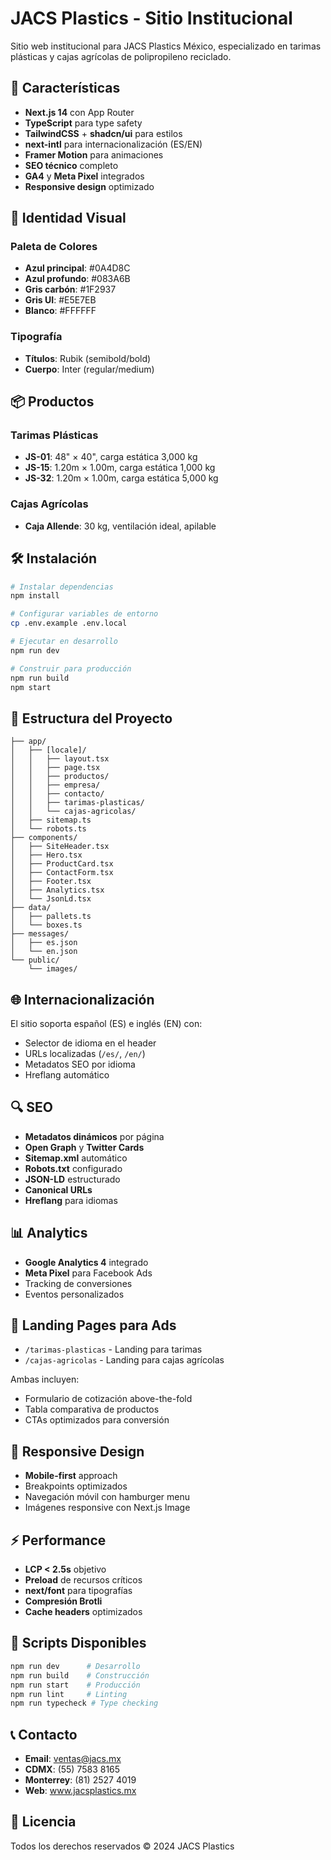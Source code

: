 # JACS Plastics - Sitio Institucional

Sitio web institucional para JACS Plastics México, especializado en tarimas plásticas y cajas agrícolas de polipropileno reciclado.

## 🚀 Características

- **Next.js 14** con App Router
- **TypeScript** para type safety
- **TailwindCSS** + **shadcn/ui** para estilos
- **next-intl** para internacionalización (ES/EN)
- **Framer Motion** para animaciones
- **SEO técnico** completo
- **GA4** y **Meta Pixel** integrados
- **Responsive design** optimizado

## 🎨 Identidad Visual

### Paleta de Colores
- **Azul principal**: #0A4D8C
- **Azul profundo**: #083A6B
- **Gris carbón**: #1F2937
- **Gris UI**: #E5E7EB
- **Blanco**: #FFFFFF

### Tipografía
- **Títulos**: Rubik (semibold/bold)
- **Cuerpo**: Inter (regular/medium)

## 📦 Productos

### Tarimas Plásticas
- **JS-01**: 48" × 40", carga estática 3,000 kg
- **JS-15**: 1.20m × 1.00m, carga estática 1,000 kg
- **JS-32**: 1.20m × 1.00m, carga estática 5,000 kg

### Cajas Agrícolas
- **Caja Allende**: 30 kg, ventilación ideal, apilable

## 🛠️ Instalación

```bash
# Instalar dependencias
npm install

# Configurar variables de entorno
cp .env.example .env.local

# Ejecutar en desarrollo
npm run dev

# Construir para producción
npm run build
npm start
```

## 📁 Estructura del Proyecto

```
├── app/
│   ├── [locale]/
│   │   ├── layout.tsx
│   │   ├── page.tsx
│   │   ├── productos/
│   │   ├── empresa/
│   │   ├── contacto/
│   │   ├── tarimas-plasticas/
│   │   └── cajas-agricolas/
│   ├── sitemap.ts
│   └── robots.ts
├── components/
│   ├── SiteHeader.tsx
│   ├── Hero.tsx
│   ├── ProductCard.tsx
│   ├── ContactForm.tsx
│   ├── Footer.tsx
│   ├── Analytics.tsx
│   └── JsonLd.tsx
├── data/
│   ├── pallets.ts
│   └── boxes.ts
├── messages/
│   ├── es.json
│   └── en.json
└── public/
    └── images/
```

## 🌐 Internacionalización

El sitio soporta español (ES) e inglés (EN) con:
- Selector de idioma en el header
- URLs localizadas (`/es/`, `/en/`)
- Metadatos SEO por idioma
- Hreflang automático

## 🔍 SEO

- **Metadatos dinámicos** por página
- **Open Graph** y **Twitter Cards**
- **Sitemap.xml** automático
- **Robots.txt** configurado
- **JSON-LD** estructurado
- **Canonical URLs**
- **Hreflang** para idiomas

## 📊 Analytics

- **Google Analytics 4** integrado
- **Meta Pixel** para Facebook Ads
- Tracking de conversiones
- Eventos personalizados

## 🎯 Landing Pages para Ads

- `/tarimas-plasticas` - Landing para tarimas
- `/cajas-agricolas` - Landing para cajas agrícolas

Ambas incluyen:
- Formulario de cotización above-the-fold
- Tabla comparativa de productos
- CTAs optimizados para conversión

## 📱 Responsive Design

- **Mobile-first** approach
- Breakpoints optimizados
- Navegación móvil con hamburger menu
- Imágenes responsive con Next.js Image

## ⚡ Performance

- **LCP < 2.5s** objetivo
- **Preload** de recursos críticos
- **next/font** para tipografías
- **Compresión Brotli**
- **Cache headers** optimizados

## 🔧 Scripts Disponibles

```bash
npm run dev      # Desarrollo
npm run build    # Construcción
npm run start    # Producción
npm run lint     # Linting
npm run typecheck # Type checking
```

## 📞 Contacto

- **Email**: ventas@jacs.mx
- **CDMX**: (55) 7583 8165
- **Monterrey**: (81) 2527 4019
- **Web**: www.jacsplastics.mx

## 📄 Licencia

Todos los derechos reservados © 2024 JACS Plastics

